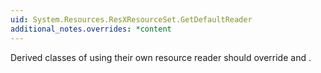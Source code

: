 ```yaml
---
uid: System.Resources.ResXResourceSet.GetDefaultReader
additional_notes.overrides: *content
---
```


<p>Derived classes of <xref href="System.Resources.ResXResourceSet"></xref> using their own resource reader should override <xref href="System.Resources.ResXResourceSet.GetDefaultReader"></xref> and <xref href="System.Resources.ResXResourceSet.GetDefaultWriter"></xref>.</p>


